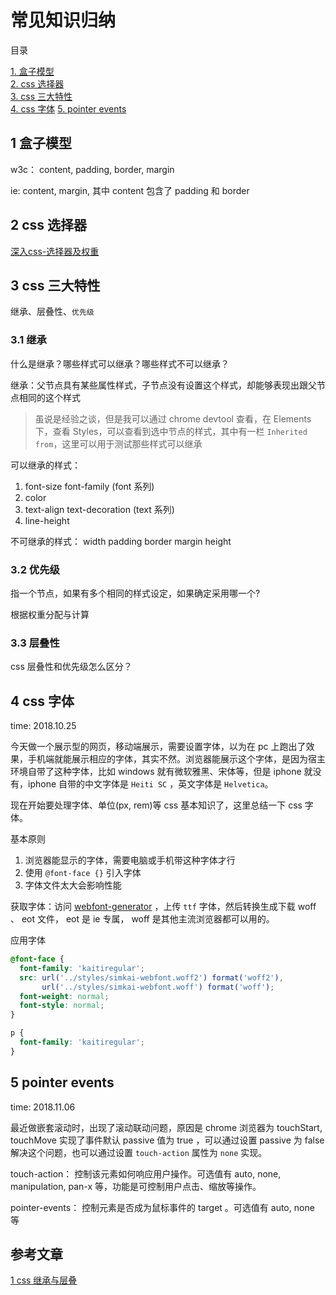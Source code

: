 # 常见知识归纳

目录

[1. 盒子模型](#1-盒子模型)  
[2. css 选择器](#2-css-选择器)  
[3. css 三大特性](#3-css-三大特性)  
[4. css 字体](#4-css-字体)
[5. pointer events](#5-pointer-events)

## 1 盒子模型

w3c： content, padding, border, margin

ie: content, margin, 其中 content 包含了 padding 和 border

## 2 css 选择器

[深入css-选择器及权重](./深入css-选择器及权重.md)

## 3 css 三大特性

继承、层叠性、`优先级`

### 3.1 继承

什么是继承？哪些样式可以继承？哪些样式不可以继承？

继承：父节点具有某些属性样式，子节点没有设置这个样式，却能够表现出跟父节点相同的这个样式

> 虽说是经验之谈，但是我可以通过 chrome devtool 查看，在 Elements 下，查看 Styles，可以查看到选中节点的样式，其中有一栏 `Inherited from`，这里可以用于测试那些样式可以继承

可以继承的样式：

1. font-size font-family (font 系列)
2. color
3. text-align text-decoration (text 系列)
4. line-height

不可继承的样式： width padding border margin height

### 3.2 优先级

指一个节点，如果有多个相同的样式设定，如果确定采用哪一个?

根据权重分配与计算

### 3.3 层叠性

css 层叠性和优先级怎么区分？

## 4 css 字体

time: 2018.10.25

今天做一个展示型的网页，移动端展示，需要设置字体，以为在 pc 上跑出了效果，手机端就能展示相应的字体，其实不然。浏览器能展示这个字体，是因为宿主环境自带了这种字体，比如 windows 就有微软雅黑、宋体等，但是 iphone 就没有，iphone 自带的中文字体是 `Heiti SC` ，英文字体是 `Helvetica`。

现在开始要处理字体、单位(px, rem)等 css 基本知识了，这里总结一下 css 字体。

基本原则

1. 浏览器能显示的字体，需要电脑或手机带这种字体才行
2. 使用 `@font-face {}` 引入字体
3. 字体文件太大会影响性能

获取字体：访问 [webfont-generator](https://www.fontsquirrel.com/tools/webfont-generator) ，上传 `ttf` 字体，然后转换生成下载 woff 、 eot 文件， eot 是 ie 专属， woff 是其他主流浏览器都可以用的。

应用字体

```css
@font-face {
  font-family: 'kaitiregular';
  src: url('../styles/simkai-webfont.woff2') format('woff2'),
       url('../styles/simkai-webfont.woff') format('woff');
  font-weight: normal;
  font-style: normal;
}

p {
  font-family: 'kaitiregular';
}
```

## 5 pointer events

time: 2018.11.06

最近做嵌套滚动时，出现了滚动联动问题，原因是 chrome 浏览器为 touchStart, touchMove 实现了事件默认 passive 值为 true ，可以通过设置 passive 为 false 解决这个问题，也可以通过设置 `touch-action` 属性为 `none` 实现。

touch-action： 控制该元素如何响应用户操作。可选值有 auto, none, manipulation, pan-x 等，功能是可控制用户点击、缩放等操作。

pointer-events： 控制元素是否成为鼠标事件的 target 。可选值有 auto, none 等

## 参考文章

[1 css 继承与层叠](https://www.w3cplus.com/css/Illustrated-CSS-details-and-cases-chr2-cascade-and-inherit.html)
